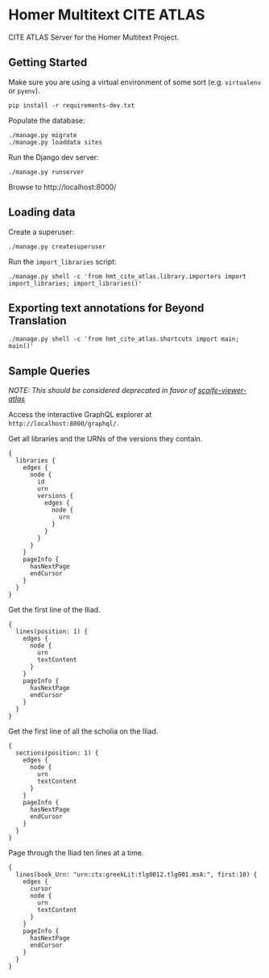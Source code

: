 # Homer Multitext CITE ATLAS

CITE ATLAS Server for the Homer Multitext Project.

## Getting Started

Make sure you are using a virtual environment of some sort (e.g. `virtualenv`
or `pyenv`).

```
pip install -r requirements-dev.txt
```

Populate the database:

```
./manage.py migrate
./manage.py loaddata sites
```

Run the Django dev server:
```
./manage.py runserver
```

Browse to http://localhost:8000/

## Loading data

Create a superuser:

```
./manage.py createsuperuser
```

Run the `import_libraries` script:

```
./manage.py shell -c 'from hmt_cite_atlas.library.importers import import_libraries; import_libraries()'
```

## Exporting text annotations for Beyond Translation


```
./manage.py shell -c 'from hmt_cite_atlas.shortcuts import main; main()'
```

## Sample Queries
_NOTE: This should be considered deprecated in favor of [scaife-viewer-atlas](https://github.com/scaife-viewer/backend/tree/6c8f8f1a869ff650632ebc0d93a214f913d1983d/atlas)_

Access the interactive GraphQL explorer at `http://localhost:8000/graphql/`.

Get all libraries and the URNs of the versions they contain.
```
{
  libraries {
    edges {
      node {
        id
        urn
        versions {
          edges {
            node {
              urn
            }
          }
        }
      }
    }
    pageInfo {
      hasNextPage
      endCursor
    }
  }
}
```

Get the first line of the Iliad.
```
{
  lines(position: 1) {
    edges {
      node {
        urn
        textContent
      }
    }
    pageInfo {
      hasNextPage
      endCursor
    }
  }
}
```

Get the first line of all the scholia on the Iliad.
```
{
  sections(position: 1) {
    edges {
      node {
        urn
        textContent
      }
    }
    pageInfo {
      hasNextPage
      endCursor
    }
  }
}
```


Page through the Iliad ten lines at a time.
```
{
  lines(book_Urn: "urn:cts:greekLit:tlg0012.tlg001.msA:", first:10) {
    edges {
      cursor
      node {
        urn
        textContent
      }
    }
    pageInfo {
      hasNextPage
      endCursor
    }
  }
}
```
